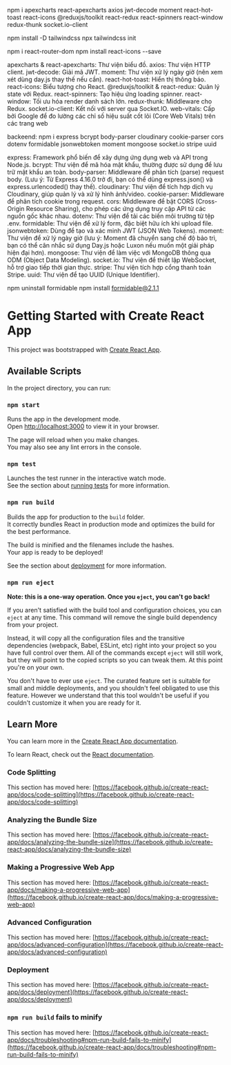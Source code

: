 npm i apexcharts react-apexcharts axios jwt-decode moment react-hot-toast react-icons @reduxjs/toolkit react-redux react-spinners react-window redux-thunk socket.io-client

npm install -D tailwindcss
npx tailwindcss init

npm i react-router-dom
npm install react-icons --save

apexcharts & react-apexcharts: Thư viện biểu đồ.
axios: Thư viện HTTP client.
jwt-decode: Giải mã JWT.
moment: Thư viện xử lý ngày giờ (nên xem xét dùng day.js thay thế nếu cần).
react-hot-toast: Hiển thị thông báo.
react-icons: Biểu tượng cho React.
@reduxjs/toolkit & react-redux: Quản lý state với Redux.
react-spinners: Tạo hiệu ứng loading spinner.
react-window: Tối ưu hóa render danh sách lớn.
redux-thunk: Middleware cho Redux.
socket.io-client: Kết nối với server qua Socket.IO.
web-vitals: Cấp bởi Google để đo lường các chỉ số hiệu suất cốt lõi (Core Web Vitals) trên các trang web


backeend:
npm i express bcrypt body-parser cloudinary cookie-parser cors dotenv formidable jsonwebtoken moment mongoose socket.io stripe uuid

express: Framework phổ biến để xây dựng ứng dụng web và API trong Node.js.
bcrypt: Thư viện để mã hóa mật khẩu, thường được sử dụng để lưu trữ mật khẩu an toàn.
body-parser: Middleware để phân tích (parse) request body. (Lưu ý: Từ Express 4.16.0 trở đi, bạn có thể dùng express.json() và express.urlencoded() thay thế).
cloudinary: Thư viện để tích hợp dịch vụ Cloudinary, giúp quản lý và xử lý hình ảnh/video.
cookie-parser: Middleware để phân tích cookie trong request.
cors: Middleware để bật CORS (Cross-Origin Resource Sharing), cho phép các ứng dụng truy cập API từ các nguồn gốc khác nhau.
dotenv: Thư viện để tải các biến môi trường từ tệp .env.
formidable: Thư viện để xử lý form, đặc biệt hữu ích khi upload file.
jsonwebtoken: Dùng để tạo và xác minh JWT (JSON Web Tokens).
moment: Thư viện để xử lý ngày giờ (lưu ý: Moment đã chuyển sang chế độ bảo trì, bạn có thể cân nhắc sử dụng Day.js hoặc Luxon nếu muốn một giải pháp hiện đại hơn).
mongoose: Thư viện để làm việc với MongoDB thông qua ODM (Object Data Modeling).
socket.io: Thư viện để thiết lập WebSocket, hỗ trợ giao tiếp thời gian thực.
stripe: Thư viện tích hợp cổng thanh toán Stripe.
uuid: Thư viện để tạo UUID (Unique Identifier).

npm uninstall formidable
npm install formidable@2.1.1

# Getting Started with Create React App

This project was bootstrapped with [Create React App](https://github.com/facebook/create-react-app).

## Available Scripts

In the project directory, you can run:

### `npm start`

Runs the app in the development mode.\
Open [http://localhost:3000](http://localhost:3000) to view it in your browser.

The page will reload when you make changes.\
You may also see any lint errors in the console.

### `npm test`

Launches the test runner in the interactive watch mode.\
See the section about [running tests](https://facebook.github.io/create-react-app/docs/running-tests) for more information.

### `npm run build`

Builds the app for production to the `build` folder.\
It correctly bundles React in production mode and optimizes the build for the best performance.

The build is minified and the filenames include the hashes.\
Your app is ready to be deployed!

See the section about [deployment](https://facebook.github.io/create-react-app/docs/deployment) for more information.

### `npm run eject`

**Note: this is a one-way operation. Once you `eject`, you can't go back!**

If you aren't satisfied with the build tool and configuration choices, you can `eject` at any time. This command will remove the single build dependency from your project.

Instead, it will copy all the configuration files and the transitive dependencies (webpack, Babel, ESLint, etc) right into your project so you have full control over them. All of the commands except `eject` will still work, but they will point to the copied scripts so you can tweak them. At this point you're on your own.

You don't have to ever use `eject`. The curated feature set is suitable for small and middle deployments, and you shouldn't feel obligated to use this feature. However we understand that this tool wouldn't be useful if you couldn't customize it when you are ready for it.

## Learn More

You can learn more in the [Create React App documentation](https://facebook.github.io/create-react-app/docs/getting-started).

To learn React, check out the [React documentation](https://reactjs.org/).

### Code Splitting

This section has moved here: [https://facebook.github.io/create-react-app/docs/code-splitting](https://facebook.github.io/create-react-app/docs/code-splitting)

### Analyzing the Bundle Size

This section has moved here: [https://facebook.github.io/create-react-app/docs/analyzing-the-bundle-size](https://facebook.github.io/create-react-app/docs/analyzing-the-bundle-size)

### Making a Progressive Web App

This section has moved here: [https://facebook.github.io/create-react-app/docs/making-a-progressive-web-app](https://facebook.github.io/create-react-app/docs/making-a-progressive-web-app)

### Advanced Configuration

This section has moved here: [https://facebook.github.io/create-react-app/docs/advanced-configuration](https://facebook.github.io/create-react-app/docs/advanced-configuration)

### Deployment

This section has moved here: [https://facebook.github.io/create-react-app/docs/deployment](https://facebook.github.io/create-react-app/docs/deployment)

### `npm run build` fails to minify

This section has moved here: [https://facebook.github.io/create-react-app/docs/troubleshooting#npm-run-build-fails-to-minify](https://facebook.github.io/create-react-app/docs/troubleshooting#npm-run-build-fails-to-minify)
